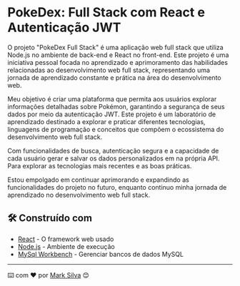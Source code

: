 # PokeDex: Full Stack com React e Autenticação JWT

O projeto "PokeDex Full Stack" é uma aplicação web full stack que utiliza Node.js no ambiente de back-end e React no front-end. Este projeto é uma iniciativa pessoal focada no aprendizado e aprimoramento das habilidades relacionadas ao desenvolvimento web full stack, representando uma jornada de aprendizado constante e prática na área do desenvolvimento web.

Meu objetivo é criar uma plataforma que permita aos usuários explorar informações detalhadas sobre Pokémon, garantindo a segurança de seus dados por meio da autenticação JWT. Este projeto é um laboratório de aprendizado destinado a explorar e praticar diferentes tecnologias, linguagens de programação e conceitos que compõem o ecossistema do desenvolvimento web full stack.

Com funcionalidades de busca, autenticação segura e a capacidade de cada usuário gerar e salvar os dados personalizados em na própria API. Para explorar as tecnologias mais recentes e as boas práticas.

Estou empolgado em continuar aprimorando e expandindo as funcionalidades do projeto no futuro, enquanto continuo minha jornada de aprendizado no desenvolvimento web full stack.



## 🛠️ Construído com


* [React](https://react.dev/learn) - O framework web usado 
* [Node.js](https://nodejs.org/pt-br/docs) - Ambiente de execução
* [MySql Workbench](https://dev.mysql.com/doc/workbench/en/) - Gerenciar bancos de dados MySQL


---
⌨️ com ❤️ por [Mark Silva](https://github.com/MARKSVA) 😊